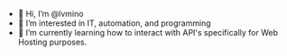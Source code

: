 - 👋 Hi, I’m @lvmino
- 👀 I’m interested in IT, automation, and programming
- 🌱 I’m currently learning how to interact with API's specifically for Web Hosting purposes.

<!---
lvmino/lvmino is a ✨ special ✨ repository because its `README.md` (this file) appears on your GitHub profile.
You can click the Preview link to take a look at your changes.
--->
